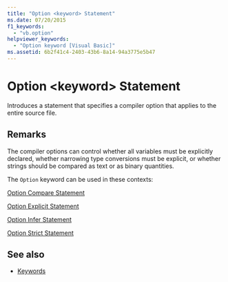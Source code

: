 ```yaml
---
title: "Option <keyword> Statement"
ms.date: 07/20/2015
f1_keywords: 
  - "vb.option"
helpviewer_keywords: 
  - "Option keyword [Visual Basic]"
ms.assetid: 6b2f41c4-2403-43b6-8a14-94a3775e5b47
---
```

# Option \<keyword> Statement
Introduces a statement that specifies a compiler option that applies to the entire source file.  
  
## Remarks  
 The compiler options can control whether all variables must be explicitly declared, whether narrowing type conversions must be explicit, or whether strings should be compared as text or as binary quantities.  
  
 The `Option` keyword can be used in these contexts:  
  
 [Option Compare Statement](option-compare-statement.md)  
  
 [Option Explicit Statement](option-explicit-statement.md)  
  
 [Option Infer Statement](option-infer-statement.md)  
  
 [Option Strict Statement](option-strict-statement.md)  
  
## See also

- [Keywords](../keywords/index.md)
